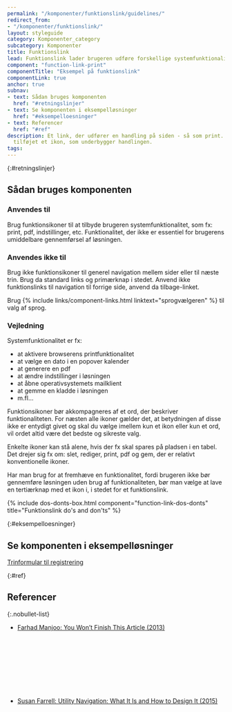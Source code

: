 ```yaml
---
permalink: "/komponenter/funktionslink/guidelines/"
redirect_from:
- "/komponenter/funktionslink/"
layout: styleguide
category: Komponenter_category
subcategory: Komponenter
title: Funktionslink
lead: Funktionslink lader brugeren udføre forskellige systemfunktionaliteter.
component: "function-link-print"
componentTitle: "Eksempel på funktionslink"
componentLink: true
anchor: true
subnav:
- text: Sådan bruges komponenten
  href: "#retningslinjer"
- text: Se komponenten i eksempelløsninger
  href: "#eksempelloesninger"
- text: Referencer
  href: "#ref"
description: Et link, der udfører en handling på siden - så som print. Der er gerne
  tilføjet et ikon, som underbygger handlingen.
tags:
---
```


{:#retningslinjer}
## Sådan bruges komponenten

### Anvendes til

Brug funktionsikoner til at tilbyde brugeren systemfunktionalitet, som fx: print, pdf, indstillinger, etc. Funktionalitet, der ikke er essentiel for brugerens umiddelbare gennemførsel af løsningen.

### Anvendes ikke til

Brug ikke funktionsikoner til generel navigation mellem sider eller til næste trin. Brug da standard links og primærknap i stedet. Anvend ikke funktionslinks til navigation til forrige side, anvend da tilbage-linket.

Brug {% include links/component-links.html linktext="sprogvælgeren" %} til valg af sprog.

### Vejledning

Systemfunktionalitet er fx:

- at aktivere browserens printfunktionalitet
- at vælge en dato i en popover kalender
- at generere en pdf
- at ændre indstillinger i løsningen
- at åbne operativsystemets mailklient
- at gemme en kladde i løsningen
- m.fl...

Funktionsikoner bør akkompagneres af et ord, der beskriver funktionaliteten. For næsten alle ikoner gælder det, at betydningen af disse ikke er entydigt givet og skal du vælge imellem kun et ikon eller kun et ord, vil ordet altid være det bedste og sikreste valg.

Enkelte ikoner kan stå alene, hvis der fx skal spares på pladsen i en tabel. Det drejer sig fx om: slet, rediger, print, pdf og gem, der er relativt konventionelle ikoner.

Har man brug for at fremhæve en funktionalitet, fordi brugeren ikke bør gennemføre løsningen uden brug af funktionaliteten, bør man vælge at lave en tertiærknap med et ikon i, i stedet for et funktionslink.

{% include dos-donts-box.html component="function-link-dos-donts" title="Funktionslink do's and don'ts" %}

{:#eksempelloesninger}
## Se komponenten i eksempelløsninger

<a href="/pages/eksempler/trinformular-til-registrering/registrering-1/?r={{page.permalink}}%23eksempelloesninger" title="Vis eksempel 'Trinformular til registrering'">Trinformular til registrering</a>

{:#ref}
## Referencer

{:.nobullet-list}
- <a href="https://slate.com/technology/2013/06/how-people-read-online-why-you-wont-finish-this-article.html" class="icon-link">Farhad Manjoo: You Won’t Finish This Article (2013)<svg class="icon-svg" focusable="false" aria-hidden="true"><use xlink:href="#open-in-new"></use></svg></a>
- <a href="https://www.nngroup.com/articles/utility-navigation/" class="icon-link">Susan Farrell: Utility Navigation: What It Is and How to Design It (2015)<svg class="icon-svg" focusable="false" aria-hidden="true"><use xlink:href="#open-in-new"></use></svg></a>

